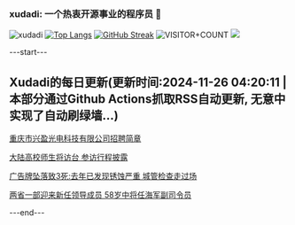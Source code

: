 ### xudadi: 一个热衷开源事业的程序员 👋

![xudadi](https://github-readme-stats-git-masterorgs-github-readme-stats-team.vercel.app/api?username=xudadi)
[![Top Langs](https://github-readme-stats.vercel.app/api/top-langs/?username=xudadi)](https://github.com/anuraghazra/github-readme-stats)
[![GitHub Streak](https://streak-stats.demolab.com?user=xudadi&locale=zh_Hans)](https://git.io/streak-stats)
![VISITOR+COUNT](https://komarev.com/ghpvc/?username=xudadi&label=VISITOR+COUNT)
![](https://raw.githubusercontent.com/xudadi/xudadi/main/assets/github-contribution-grid-snake.svg)


---start---

## Xudadi的每日更新(更新时间:2024-11-26 04:20:11 | 本部分通过Github Actions抓取RSS自动更新, 无意中实现了自动刷绿墙...)

[重庆市兴盈光电科技有限公司招聘简章](https://www.gongkaoleida.com/article/2207233)

[大陆高校师生将访台 参访行程披露](https://m.163.com/news/article/JHRBANIK0514R9OJ.html)

[广告牌坠落致3死:去年已发现锈蚀严重 城管检查走过场](https://m.163.com/news/article/JHREOU1D0514R9P4.html)

[两省一部迎来新任领导成员 58岁中将任海军副司令员](https://m.163.com/news/article/JHRES1R3055040N3.html)

---end---
